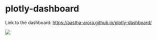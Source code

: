 # plotly-dashboard

Link to the dashboard:
https://aastha-arora.github.io/plotly-dashboard/

![](https://github.com/Aastha-Arora/plotly-dashboard/blob/master/dashboard%20snapshot.png)
